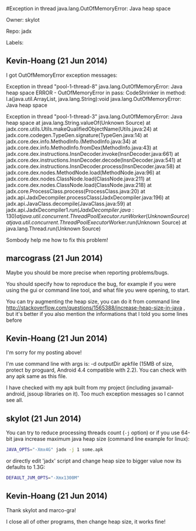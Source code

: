 #Exception in thread java.lang.OutOfMemoryError: Java heap space

Owner: skylot

Repo: jadx

Labels: 

## Kevin-Hoang (21 Jun 2014)

I got OutOfMemoryError exception messages:

Exception in thread "pool-1-thread-8" java.lang.OutOfMemoryError: Java heap space
ERROR - OutOfMemoryError in pass: CodeShrinker in method: l.a(java.util.ArrayList, java.lang.String):void java.lang.OutOfMemoryError: Java heap space

Exception in thread "pool-1-thread-3" java.lang.OutOfMemoryError: Java heap space
    at java.lang.String.valueOf(Unknown Source)
    at jadx.core.utils.Utils.makeQualifiedObjectName(Utils.java:24)
    at jadx.core.codegen.TypeGen.signature(TypeGen.java:14)
    at jadx.core.dex.info.MethodInfo.<init>(MethodInfo.java:34)
    at jadx.core.dex.info.MethodInfo.fromDex(MethodInfo.java:43)
    at jadx.core.dex.instructions.InsnDecoder.invoke(InsnDecoder.java:661)
    at jadx.core.dex.instructions.InsnDecoder.decode(InsnDecoder.java:541)
    at jadx.core.dex.instructions.InsnDecoder.process(InsnDecoder.java:58)
    at jadx.core.dex.nodes.MethodNode.load(MethodNode.java:96)
    at jadx.core.dex.nodes.ClassNode.load(ClassNode.java:211)
    at jadx.core.dex.nodes.ClassNode.load(ClassNode.java:218)
    at jadx.core.ProcessClass.process(ProcessClass.java:20)
    at jadx.api.JadxDecompiler.processClass(JadxDecompiler.java:196)
    at jadx.api.JavaClass.decompile(JavaClass.java:59)
    at jadx.api.JadxDecompiler$1.run(JadxDecompiler.java:130)
    at java.util.concurrent.ThreadPoolExecutor.runWorker(Unknown Source)
    at java.util.concurrent.ThreadPoolExecutor$Worker.run(Unknown Source)
    at java.lang.Thread.run(Unknown Source)

Sombody help me how to fix this problem!


## marcograss (21 Jun 2014)

Maybe you should be more precise when reporting problems/bugs.

You should specify how to reproduce the bug, for example if you were using the gui or command line tool, and what file you were opening, to start.

You can try augmenting the heap size, you can do it from command line http://stackoverflow.com/questions/1565388/increase-heap-size-in-java , but it's better if you also mention the informations that I told you some lines before


## Kevin-Hoang (21 Jun 2014)

I'm sorry for my posting above!

I'm use command line with args is: -d outputDir apkfile (15MB of size, protect by proguard, Android 4.4 compatible with 2.2). You can check with any apk same as this file.

I have checked with my apk built from my project (including javamail-android, jssoup libraries on it). Too much exception messages so I cannot see all.


## skylot (21 Jun 2014)

You can try to reduce processing threads count (`-j` option) or if you use 64-bit java increase maximum java heap size (command line example for linux):

``` bash
JAVA_OPTS="-Xmx4G" jadx -j 1 some.apk
```

or directly edit 'jadx' script and change heap size to bigger value now its defaults to 1.3G:

``` bash
DEFAULT_JVM_OPTS="-Xmx1300M"
```


## Kevin-Hoang (21 Jun 2014)

Thank skylot and marco-gra!

I close all of other programs, then change heap size, it works fine!


